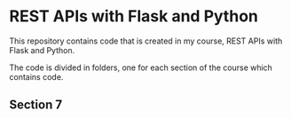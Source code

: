 # REST APIs with Flask and Python

This repository contains code that is created in my course, REST APIs with Flask and Python.

The code is divided in folders, one for each section of the course which contains code.

## Section 7
